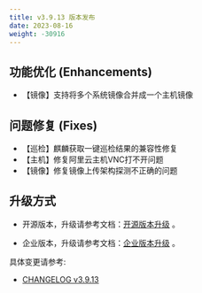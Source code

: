 ```yaml
---
title: v3.9.13 版本发布
date: 2023-08-16
weight: -30916
---
```


## 功能优化 (Enhancements)

- 【镜像】支持将多个系统镜像合并成一个主机镜像

## 问题修复 (Fixes)

- 【巡检】麒麟获取一键巡检结果的兼容性修复
- 【主机】修复阿里云主机VNC打不开问题
- 【镜像】修复镜像上传架构探测不正确的问题

## 升级方式

- 开源版本，升级请参考文档：[开源版本升级](https://www.cloudpods.org/zh/docs/setup/upgrade/) 。

- 企业版本，升级请参考文档：[企业版本升级](https://docs.yunion.cn/zh/docs/quick/upgrade/) 。

具体变更请参考:

- [CHANGELOG v3.9.13](https://www.cloudpods.org/zh/docs/development/changelog/release-3.9/3-9-13/)
